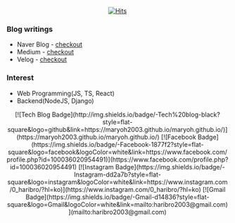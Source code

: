 <div align=center>

[![Hits](https://hits.seeyoufarm.com/api/count/incr/badge.svg?url=https%3A%2F%2Fgithub.com%2Fzzsza)](https://hits.seeyoufarm.com) 

</div>

### Blog writings
- Naver Blog - [checkout](https://blog.naver.com/maryoh2002)
- Medium - [checkout](https://medium.com/@maryoh2002)
- Velog - [checkout](https://https://velog.io/@maryoh2003)

### Interest
- Web Programming(JS, TS, React)
- Backend(NodeJS, Django)


<div align=center>
[![Tech Blog Badge](http://img.shields.io/badge/-Tech%20blog-black?style=flat-square&logo=github&link=https://maryoh2003.github.io/maryoh.github.io/)](https://maryoh2003.github.io/maryoh.github.io/) 
[![Facebook Badge](https://img.shields.io/badge/-Facebook-1877f2?style=flat-square&logo=facebook&logoColor=white&link=https://www.facebook.com/profile.php?id=100036020954491)](https://www.facebook.com/profile.php?id=100036020954491) 
[![Instagram Badge](https://img.shields.io/badge/-Instagram-dd2a7b?style=flat-square&logo=instagram&logoColor=white&link=https://www.instagram.com/0_haribro/?hl=ko)](https://www.instagram.com/0_haribro/?hl=ko) 
[![Gmail Badge](https://img.shields.io/badge/-Gmail-d14836?style=flat-square&logo=Gmail&logoColor=white&link=mailto:haribro2003@gmail.com)](mailto:haribro2003@gmail.com)
</div>
